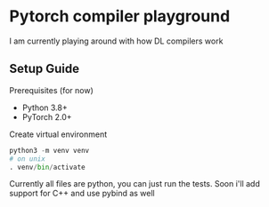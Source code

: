 # Pytorch compiler playground
I am currently playing around with how DL compilers work

## Setup Guide
Prerequisites (for now)
- Python 3.8+
- PyTorch 2.0+

Create virtual environment
```python
python3 -m venv venv
# on unix
. venv/bin/activate
```

Currently all files are python, you can just run the tests. Soon i'll add support for C++ and use pybind as well